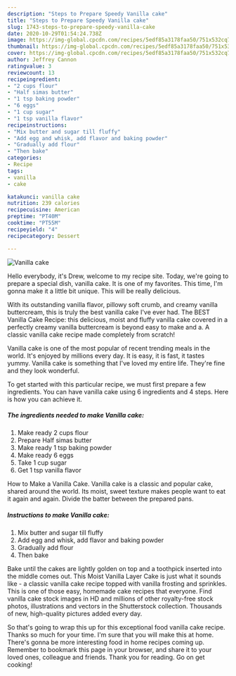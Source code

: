 ```yaml
---
description: "Steps to Prepare Speedy Vanilla cake"
title: "Steps to Prepare Speedy Vanilla cake"
slug: 1743-steps-to-prepare-speedy-vanilla-cake
date: 2020-10-29T01:54:24.738Z
image: https://img-global.cpcdn.com/recipes/5edf85a3178faa50/751x532cq70/vanilla-cake-recipe-main-photo.jpg
thumbnail: https://img-global.cpcdn.com/recipes/5edf85a3178faa50/751x532cq70/vanilla-cake-recipe-main-photo.jpg
cover: https://img-global.cpcdn.com/recipes/5edf85a3178faa50/751x532cq70/vanilla-cake-recipe-main-photo.jpg
author: Jeffrey Cannon
ratingvalue: 3
reviewcount: 13
recipeingredient:
- "2 cups flour"
- "Half simas butter"
- "1 tsp baking powder"
- "6 eggs"
- "1 cup sugar"
- "1 tsp vanilla flavor"
recipeinstructions:
- "Mix butter and sugar till fluffy"
- "Add egg and whisk, add flavor and baking powder"
- "Gradually add flour"
- "Then bake"
categories:
- Recipe
tags:
- vanilla
- cake

katakunci: vanilla cake 
nutrition: 239 calories
recipecuisine: American
preptime: "PT40M"
cooktime: "PT55M"
recipeyield: "4"
recipecategory: Dessert

---
```



![Vanilla cake](https://img-global.cpcdn.com/recipes/5edf85a3178faa50/751x532cq70/vanilla-cake-recipe-main-photo.jpg)

Hello everybody, it's Drew, welcome to my recipe site. Today, we're going to prepare a special dish, vanilla cake. It is one of my favorites. This time, I'm gonna make it a little bit unique. This will be really delicious.

With its outstanding vanilla flavor, pillowy soft crumb, and creamy vanilla buttercream, this is truly the best vanilla cake I&#39;ve ever had. The BEST Vanilla Cake Recipe: this delicious, moist and fluffy vanilla cake covered in a perfectly creamy vanilla buttercream is beyond easy to make and a. A classic vanilla cake recipe made completely from scratch!

Vanilla cake is one of the most popular of recent trending meals in the world. It's enjoyed by millions every day. It is easy, it is fast, it tastes yummy. Vanilla cake is something that I've loved my entire life. They're fine and they look wonderful.


To get started with this particular recipe, we must first prepare a few ingredients. You can have vanilla cake using 6 ingredients and 4 steps. Here is how you can achieve it.

<!--inarticleads1-->

##### The ingredients needed to make Vanilla cake:

1. Make ready 2 cups flour
1. Prepare Half simas butter
1. Make ready 1 tsp baking powder
1. Make ready 6 eggs
1. Take 1 cup sugar
1. Get 1 tsp vanilla flavor


How to Make a Vanilla Cake. Vanilla cake is a classic and popular cake, shared around the world. Its moist, sweet texture makes people want to eat it again and again. Divide the batter between the prepared pans. 

<!--inarticleads2-->

##### Instructions to make Vanilla cake:

1. Mix butter and sugar till fluffy
1. Add egg and whisk, add flavor and baking powder
1. Gradually add flour
1. Then bake


Bake until the cakes are lightly golden on top and a toothpick inserted into the middle comes out. This Moist Vanilla Layer Cake is just what it sounds like - a classic vanilla cake recipe topped with vanilla frosting and sprinkles. This is one of those easy, homemade cake recipes that everyone. Find vanilla cake stock images in HD and millions of other royalty-free stock photos, illustrations and vectors in the Shutterstock collection. Thousands of new, high-quality pictures added every day. 

So that's going to wrap this up for this exceptional food vanilla cake recipe. Thanks so much for your time. I'm sure that you will make this at home. There's gonna be more interesting food in home recipes coming up. Remember to bookmark this page in your browser, and share it to your loved ones, colleague and friends. Thank you for reading. Go on get cooking!
